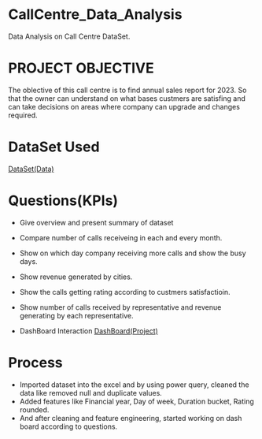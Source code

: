 # CallCentre_Data_Analysis
Data Analysis on Call Centre DataSet.
# PROJECT OBJECTIVE
The oblective of this call centre is to find annual sales report for 2023. So that the owner can understand on what bases custmers are satisfing and can take decisions on areas where company can upgrade and changes required.

# DataSet Used
<a href="https://github.com/SAIABHILASHKARRI37/CallCentre_Data_Analysis/blob/main/Data_Analysis.xlsx">DataSet(Data)</a>

# Questions(KPIs)
- Give overview and present summary of dataset
- Compare number of calls receiveing in each and every month.
- Show on which day company receiving more calls and show the busy days.
- Show revenue generated by cities.
- Show the calls getting rating according to custmers satisfactioin.
- Show number of calls received by representative and revenue generating by each representative.

- DashBoard Interaction <a href="https://github.com/SAIABHILASHKARRI37/CallCentre_Data_Analysis/blob/main/Data_Analysis.xlsx">DashBoard(Project)</a>

# Process
- Imported dataset into the excel and by using power query, cleaned the data like removed null and duplicate values.
- Added features like Financial year, Day of week, Duration bucket, Rating rounded.
- And after cleaning and feature engineering, started working on dash board according to questions.
